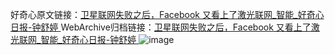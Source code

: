 好奇心原文链接：[卫星联网失败之后，Facebook 又看上了激光联网_智能_好奇心日报-钟舒婷 ](https://www.qdaily.com/articles/11585.html)
WebArchive归档链接：[卫星联网失败之后，Facebook 又看上了激光联网_智能_好奇心日报-钟舒婷 ](http://web.archive.org/web/20190623170800/https://www.qdaily.com/articles/11585.html)
![image](http://ww3.sinaimg.cn/large/007d5XDply1g3wacrikazj30u036tnn6)